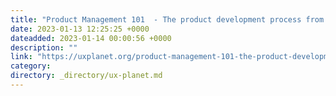 ```yaml
---
title: "Product Management 101  - The product development process from idea to launch"
date: 2023-01-13 12:25:25 +0000
dateadded: 2023-01-14 00:00:56 +0000
description: ""
link: "https://uxplanet.org/product-management-101-the-product-development-process-from-idea-to-launch-9f2c1c86f55d?source=rss----819cc2aaeee0---4"
category:
directory: _directory/ux-planet.md
---
```

